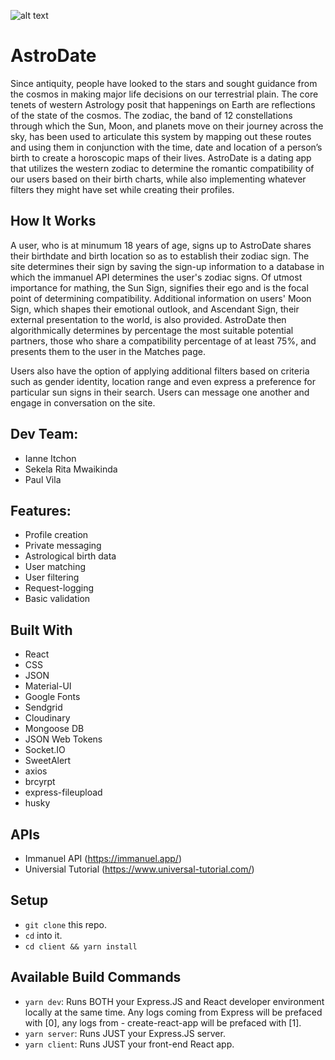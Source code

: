 ![alt text](https://upload.wikimedia.org/wikipedia/commons/1/12/Venice_ast_sm.jpg)

# AstroDate

Since antiquity, people have looked to the stars and sought guidance from the cosmos in making major life decisions on our terrestrial plain. The core tenets of western Astrology posit that happenings on Earth are reflections of the state of the cosmos. The zodiac, the band of 12 constellations through which the Sun, Moon, and planets move on their journey across the sky, has been used to articulate this system by mapping out these routes and using them in conjunction with the time, date and location of a person’s birth to create a horoscopic maps of their lives. AstroDate is a dating app that utilizes the western zodiac to determine the romantic compatibility of our users based on their birth charts, while also implementing whatever filters they might have set while creating their profiles.

## How It Works

A user, who is at minumum 18 years of age, signs up to AstroDate shares their birthdate and birth location so as to establish their zodiac sign. The site determines their sign by saving the sign-up information to a database in which the immanuel API determines the user's zodiac signs. Of utmost importance for mathing, the Sun Sign, signifies their ego and is the focal point of determining compatibility. Additional information on users' Moon Sign, which shapes their emotional outlook, and Ascendant Sign, their external presentation to the world, is also provided. AstroDate then algorithmically determines by percentage the most suitable potential partners, those who share a compatibility percentage of at least 75%, and presents them to the user in the Matches page.

Users also have the option of applying additional filters based on criteria such as gender identity, location range and even express a preference for particular sun signs in their search. Users can message one another and engage in conversation on the site.

## Dev Team: 
- Ianne Itchon
- Sekela Rita Mwaikinda 
- Paul Vila 

## Features:

- Profile creation
- Private messaging
- Astrological birth data
- User matching
- User filtering
- Request-logging
- Basic validation

## Built With

- React
- CSS
- JSON
- Material-UI
- Google Fonts
- Sendgrid
- Cloudinary
- Mongoose DB
- JSON Web Tokens
- Socket.IO
- SweetAlert
- axios
- brcyrpt
- express-fileupload
- husky

## APIs

- Immanuel API (https://immanuel.app/)
- Universial Tutorial (https://www.universal-tutorial.com/)

## Setup

- `git clone` this repo.
- `cd` into it.
- `cd client && yarn install`

## Available Build Commands
- `yarn dev`: Runs BOTH your Express.JS and React developer environment locally at the same time. Any logs coming from Express will be prefaced with [0], any logs from - create-react-app will be prefaced with [1].
- `yarn server`: Runs JUST your Express.JS server.
- `yarn client`: Runs JUST your front-end React app.

